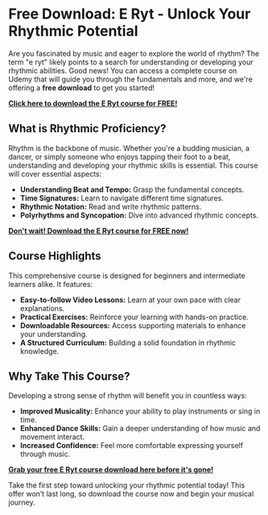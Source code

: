# Free Download: E Ryt - Unlock Your Rhythmic Potential

Are you fascinated by music and eager to explore the world of rhythm? The term "e ryt" likely points to a search for understanding or developing your rhythmic abilities. Good news! You can access a complete course on Udemy that will guide you through the fundamentals and more, and we're offering a **free download** to get you started!

[**Click here to download the E Ryt course for FREE!**](https://udemywork.com/e-ryt)

## What is Rhythmic Proficiency?

Rhythm is the backbone of music. Whether you're a budding musician, a dancer, or simply someone who enjoys tapping their foot to a beat, understanding and developing your rhythmic skills is essential. This course will cover essential aspects:

*   **Understanding Beat and Tempo:** Grasp the fundamental concepts.
*   **Time Signatures:** Learn to navigate different time signatures.
*   **Rhythmic Notation:** Read and write rhythmic patterns.
*   **Polyrhythms and Syncopation:** Dive into advanced rhythmic concepts.

[**Don't wait! Download the E Ryt course for FREE now!**](https://udemywork.com/e-ryt)

## Course Highlights

This comprehensive course is designed for beginners and intermediate learners alike. It features:

*   **Easy-to-follow Video Lessons:** Learn at your own pace with clear explanations.
*   **Practical Exercises:** Reinforce your learning with hands-on practice.
*   **Downloadable Resources:** Access supporting materials to enhance your understanding.
*   **A Structured Curriculum:** Building a solid foundation in rhythmic knowledge.

## Why Take This Course?

Developing a strong sense of rhythm will benefit you in countless ways:

*   **Improved Musicality:** Enhance your ability to play instruments or sing in time.
*   **Enhanced Dance Skills:** Gain a deeper understanding of how music and movement interact.
*   **Increased Confidence:** Feel more comfortable expressing yourself through music.

[**Grab your free E Ryt course download here before it's gone!**](https://udemywork.com/e-ryt)

Take the first step toward unlocking your rhythmic potential today! This offer won’t last long, so download the course now and begin your musical journey.
